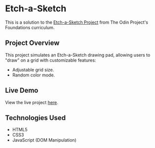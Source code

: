 # Etch-a-Sketch

This is a solution to the [Etch-a-Sketch Project](https://www.theodinproject.com/lessons/node-path-foundations-etch-a-sketch-project) from The Odin Project's Foundations curriculum.

## Project Overview
This project simulates an Etch-a-Sketch drawing pad, allowing users to "draw" on a grid with customizable features:
- Adjustable grid size.
- Random color mode.

## Live Demo
View the live project [here](https://soham-powar.github.io/Etch-a-Sketch/).

## Technologies Used
- HTML5
- CSS3
- JavaScript (DOM Manipulation)
